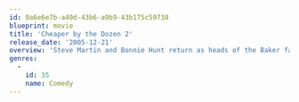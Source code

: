 ```yaml
---
id: 9a6e6e7b-a40d-43b6-a9b9-43b175c59738
blueprint: movie
title: 'Cheaper by the Dozen 2'
release_date: '2005-12-21'
overview: 'Steve Martin and Bonnie Hunt return as heads of the Baker family who, while on vacation, find themselves in competition with a rival family of eight children, headed by Eugene Levy,'
genres:
  -
    id: 35
    name: Comedy
---
```

